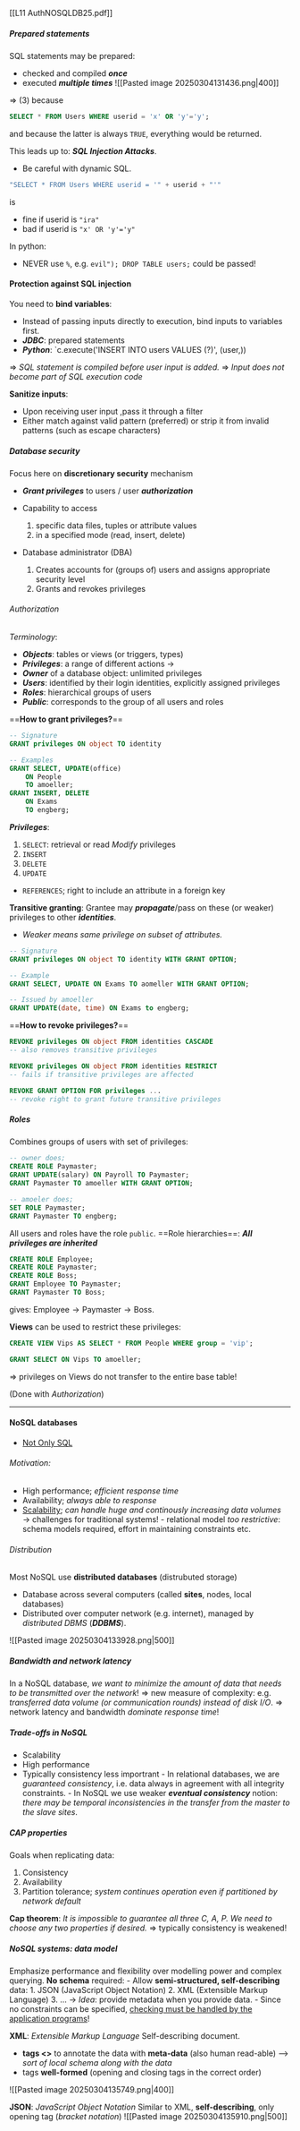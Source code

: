 [[L11 AuthNOSQLDB25.pdf]]

##### Prepared statements
SQL statements may be prepared:
- checked and compiled ***once***
- executed ***multiple times***
![[Pasted image 20250304131436.png|400]]

$\Rightarrow$ (3) because
```SQL
SELECT * FROM Users WHERE userid = 'x' OR 'y'='y';
```
and because the latter is always `TRUE`, everything would be returned. 

This leads up to: ***SQL Injection Attacks***. 
- Be careful with dynamic SQL. 
```Java
"SELECT * FROM Users WHERE userid = '" + userid + "'"
```
is 
- fine if userid is `"ira"`
- bad if userid is `"x' OR 'y'='y"`

In python: 
- NEVER use `%`, e.g. `evil"); DROP TABLE users;` could be passed!

#### Protection against SQL injection
You need to **bind variables**: 
- Instead of passing inputs directly to execution, bind inputs to variables first.
- ***JDBC***: prepared statements
- ***Python***: `c.execute('INSERT INTO users VALUES (?)', (user,))

$\Rightarrow$ *SQL statement is compiled before user input is added.*
$\Rightarrow$ *Input does not become part of SQL execution code*

**Sanitize inputs**:
- Upon receiving user input ,pass it through a filter
- Either match against valid pattern (preferred) or strip it from invalid patterns (such as escape characters)

##### Database security

Focus here on **discretionary security** mechanism
- ***Grant privileges*** to users / user ***authorization***
- Capability to access
	1. specific data files, tuples or attribute values
	2. in a specified mode (read, insert, delete)

- Database administrator (DBA)
	1. Creates accounts for (groups of) users and assigns appropriate security level
	2. Grants and revokes privileges

###### Authorization
*Terminology*:
- ***Objects***: tables or views (or triggers, types)
- ***Privileges***: a range of different actions
$\rightarrow$
- ***Owner*** of a database object: unlimited privileges
- ***Users***: identified by their login identities, explicitly assigned privileges
- ***Roles***: hierarchical groups of users
- ***Public***: corresponds to the group of all users and roles

==**How to grant privileges?**==
```SQL
-- Signature
GRANT privileges ON object TO identity 

-- Examples
GRANT SELECT, UPDATE(office) 
	ON People
	TO amoeller;
GRANT INSERT, DELETE 
	ON Exams
	TO engberg;
```
***Privileges***:
1. `SELECT`: retrieval or read
*Modify* privileges
1. `INSERT`
2. `DELETE`
3. `UPDATE`
- `REFERENCES`; right to include an attribute in a foreign key

**Transitive granting**: Grantee may ***propagate***/pass on these (or weaker) privileges to other ***identities***. 
- *Weaker means same privilege on subset of attributes.*
```SQL
-- Signature
GRANT privileges ON object TO identity WITH GRANT OPTION;

-- Example
GRANT SELECT, UPDATE ON Exams TO aomeller WITH GRANT OPTION;

-- Issued by amoeller
GRANT UPDATE(date, time) ON Exams to engberg;
```

==**How to revoke privileges?**==
```SQL
REVOKE privileges ON object FROM identities CASCADE
-- also removes transitive privileges

REVOKE privileges ON object FROM identities RESTRICT
-- fails if transitive privileges are affected

REVOKE GRANT OPTION FOR privileges ...
-- revoke right to grant future transitive privileges
```


##### Roles
Combines groups of users with set of privileges:
```SQL
-- owner does;
CREATE ROLE Paymaster;
GRANT UPDATE(salary) ON Payroll TO Paymaster;
GRANT Paymaster TO amoeller WITH GRANT OPTION;

-- amoeler does;
SET ROLE Paymaster;
GRANT Paymaster TO engberg;
```
All users and roles have the role `public`.
==Role hierarchies==: ***All privileges are inherited***
```SQL
CREATE ROLE Employee;
CREATE ROLE Paymaster;
CREATE ROLE Boss;
GRANT Employee TO Paymaster;
GRANT Paymaster TO Boss;
```
gives: $\mathrm{ Employee \rightarrow Paymaster \rightarrow Boss}$. 

**Views** can be used to restrict these privileges:
```SQL 
CREATE VIEW Vips AS SELECT * FROM People WHERE group = 'vip';

GRANT SELECT ON Vips TO amoeller;
```
$\Rightarrow$ privileges on Views do not transfer to the entire base table!

(Done with *Authorization*)

-----------------

#### NoSQL databases
- <u>Not Only SQL</u>
###### Motivation:
- High performance; *efficient response time*
- Availability; *always able to response*
- <u>Scalability</u>; *can handle huge and continously increasing data volumes*
	$\rightarrow$ challenges for traditional systems!
		- relational model *too restrictive*: 
		 schema models required, effort in maintaining constraints etc.


###### Distribution
Most NoSQL use **distributed databases** (distrubuted storage)
- Database across several computers (called **sites**, nodes, local databases)
- Distributed over computer network (e.g. internet), managed by *distributed DBMS* (***DDBMS***).

![[Pasted image 20250304133928.png|500]]

##### Bandwidth and network latency
In a NoSQL database, *we want to minimize the amount of data that needs to be transmitted over the network*!
	$\Rightarrow$ new measure of complexity: e.g. *transferred data volume (or communication rounds) instead of disk I/O*. 
	$\Rightarrow$ network latency and bandwidth *dominate response time*!

##### Trade-offs in NoSQL
- Scalability
- High performance
- Typically consistency less importrant
		- In relational databases, we are *guaranteed consistency*, i.e. data always in agreement with all integrity constraints. 
		- In NoSQL we use weaker ***eventual consistency*** notion: *there may be temporal inconsistencies in the transfer from the master to the slave sites*.

##### CAP properties
Goals when replicating data:
1. Consistency
2. Availability
3. Partition tolerance; *system continues operation even if partitioned by network default*

**Cap theorem**: *It is impossible to guarantee all three C, A, P. We need to choose any two properties if desired.*
$\Rightarrow$ typically consistency is weakened!

##### NoSQL systems: *data model*
Emphasize performance and flexibility over modelling power and complex querying. 
**No schema** required:
	- Allow **semi-structured, self-describing** data: 
		1. JSON (JavaScript Object Notation)
		2. XML (Extensible Markup Language)
		3. ...
	$\rightarrow$ *Idea*: provide metadata when you provide data. 
	- Since no constraints can be specified, <u>checking must be handled by the application programs</u>! 

**XML**: *Extensible Markup Language*
Self-describing document.
- **tags <>** to annotate the data with **meta-data** (also human read-able)
	--> *sort of local schema along with the data*
- tags **well-formed** (opening and closing tags in the correct order)
 
![[Pasted image 20250304135749.png|400]]


**JSON**: *JavaScript Object Notation*
Similar to XML, **self-describing**, only opening tag (*bracket notation*)
![[Pasted image 20250304135910.png|500]]



